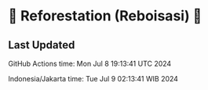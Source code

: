 
# 🌳 Reforestation (Reboisasi) 🌲

## Last Updated

GitHub Actions time: Mon Jul  8 19:13:41 UTC 2024

Indonesia/Jakarta time: Tue Jul  9 02:13:41 WIB 2024
